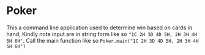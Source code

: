 # Poker

This a command line application used to determine win based on cards in hand,
Kindly note input are in string form like so `"1C 2H 3D 4D 5H, 2H 3H 4H 5H 6H"`.
Call the main function like so `Poker.main("1C 2H 3D 4D 5H, 2H 3H 4H 5H 6H")`

 

